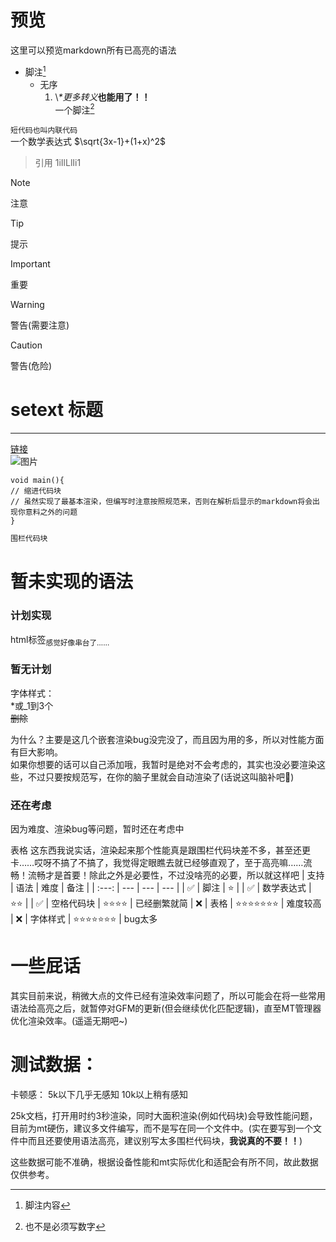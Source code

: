 # 预览
这里可以预览markdown所有已高亮的语法
- 脚注[^1]
  + 无序
    1. \\*\*更多转义***也能用了！！**  
一个脚注[^数字]

[^1]: 脚注内容
[^数字]: 也不是必须写数字

`短代码也叫内联代码`  
一个数学表达式 $\sqrt{3x-1}+(1+x)^2$

> 引用
> 1iIlLlIi1

> [!NOTE]
> 注意

> [!TIP]
> 提示

> [!IMPORTANT]
> 重要

> [!WARNING]
> 警告(需要注意)

> [!CAUTION]
> 警告(危险)

setext 标题
==========================

--------------------------

[链接](https://github.com "标题")  
![图片](https://github.com)

    void main(){
    // 缩进代码块
    // 虽然实现了最基本渲染，但编写时注意按照规范来，否则在解析后显示的markdown将会出现你意料之外的问题
    }

```markdown
围栏代码块
```
<!-- 注释不会渲染 -->

# 暂未实现的语法
### 计划实现
html标签<sub>感觉好像串台了……</sub>

### 暂无计划
字体样式：  
*或_1到3个  
~~删除~~

为什么？主要是这几个嵌套渲染bug没完没了，而且因为用的多，所以对性能方面有巨大影响。  
如果你想要的话可以自己添加哦，我暂时是绝对不会考虑的，其实也没必要渲染这些，不过只要按规范写，在你的脑子里就会自动渲染了(话说这叫脑补吧🤔)

### 还在考虑
因为难度、渲染bug等问题，暂时还在考虑中

表格 这东西我说实话，渲染起来那个性能真是跟围栏代码块差不多，甚至还更卡……哎呀不搞了不搞了，我觉得定眼瞧去就已经够直观了，至于高亮嘛……流畅！流畅才是首要！除此之外是必要性，不过没啥亮的必要，所以就这样吧
| 支持 | 语法 | 难度 | 备注 |
| :---: | --- | --- | --- |
| ✅ | 脚注 | ⭐ |
| ✅ | 数学表达式 | ⭐⭐ | 
| ✅ | 空格代码块 | ⭐⭐⭐⭐ | 已经删繁就简
| ❌ | 表格 | ⭐⭐⭐⭐⭐⭐⭐ | 难度较高
| ❌ | 字体样式 | ⭐⭐⭐⭐⭐⭐⭐ | bug太多

# 一些屁话

其实目前来说，稍微大点的文件已经有渲染效率问题了，所以可能会在将一些常用语法给高亮之后，就暂停对GFM的更新(但会继续优化匹配逻辑)，直至MT管理器优化渲染效率。(遥遥无期吧~)

# 测试数据：
卡顿感：
5k以下几乎无感知
10k以上稍有感知

25k文档，打开用时约3秒渲染，同时大面积渲染(例如代码块)会导致性能问题，目前为mt硬伤，建议多文件编写，而不是写在同一个文件中。(实在要写到一个文件中而且还要使用语法高亮，建议别写太多围栏代码块，**我说真的不要！！**)

这些数据可能不准确，根据设备性能和mt实际优化和适配会有所不同，故此数据仅供参考。